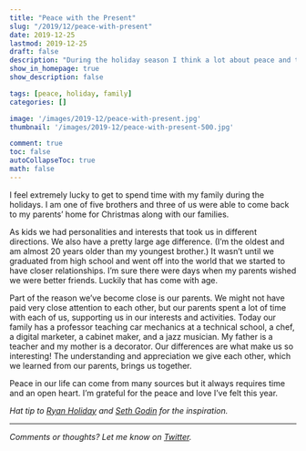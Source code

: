```yaml
---
title: "Peace with the Present"
slug: "/2019/12/peace-with-present"
date: 2019-12-25
lastmod: 2019-12-25
draft: false
description: "During the holiday season I think a lot about peace and the ways we can achieve it. Here are some thoughts on the peace I've gained from my family."
show_in_homepage: true
show_description: false

tags: [peace, holiday, family]
categories: []

image: '/images/2019-12/peace-with-present.jpg'
thumbnail: '/images/2019-12/peace-with-present-500.jpg'

comment: true
toc: false
autoCollapseToc: true
math: false
---
```

I feel extremely lucky to get to spend time with my family during the holidays. I am one of five brothers and three of us were able to come back to my parents’ home for Christmas along with our families. 
<!--more-->

As kids we had personalities and interests that took us in different directions. We also have a pretty large age difference. (I’m the oldest and am almost 20 years older than my youngest brother.) It wasn’t until we graduated from high school and went off into the world that we started to have closer relationships. I’m sure there were days when my parents wished we were better friends. Luckily that has come with age.

Part of the reason we’ve become close is our parents. We might not have paid very close attention to each other, but our parents spent a lot of time with each of us, supporting us in our interests and activities. Today our family has a professor teaching car mechanics at a technical school, a chef, a digital marketer, a cabinet maker, and a jazz musician. My father is a teacher and my mother is a decorator. Our differences are what make us so interesting! The understanding and appreciation we give each other, which we learned from our parents, brings us together. 

Peace in our life can come from many sources but it always requires time and an open heart. I’m grateful for the peace and love I’ve felt this year. 

*Hat tip to [Ryan Holiday](https://dailydad.com/why-are-you-rushing/) and [Seth Godin](https://seths.blog/2019/12/toward-peace/) for the inspiration.*

---

*Comments or thoughts? Let me know on [Twitter](https://twitter.com/adamtervort/).*
